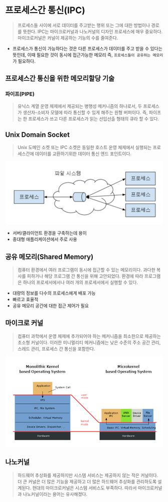 # 프로세스간 통신(IPC)
> 프로세스들 사이에 서로 데이터를 주고받는 행위 또는 그에 대한 방법이나 경로를 뜻한다. IPC는 마이크로커널과 나노커널의 디자인 프로세스에 매우 중요하다. 마이크로커널은 커널이 제공하는 기능의 수를 줄여준다.

- 프로세스가 통신이 가능하다는 것은 다른 프로세스가 데이터를 주고 받을 수 있다는 뜻인데, 이때 필요한 것이 동시에 접근가능한 메모리 즉, ```프로세스들이 공유하는 메모리```가 필요하다.

## 프로세스간 통신을 위한 메모리할당 기술

### 파이프(PIPE)
> 유닉스 계열 운영 체제에서 제공되는 병행성 메커니즘의 하나로서, 두 프로세스가 생산자-소비자 모델에 따라 통신할 수 있게 해주는 원형 버퍼이다. 즉, 파이프는 한 프로세스가 쓰고 다른 프로세스가 읽는 선입선출 형태의 큐라 할 수 있다.

## Unix Domain Socket
> Unix 도메인 소켓 또는 IPC 소켓은 동일한 호스트 운영 체제에서 실행되는 프로세스간에 데이터를 교환하기위한 데이터 통신 엔드 포인트이다.

<img src ="img/filesys.png">

- 서버/클라이언트 환경을 구축하는데 용이
- 중대형 애플리케이션에서 주로 사용

## 공유 메모리(Shared Memory)
> 컴퓨터 환경에서 여러 프로그램이 동시에 접근할 수 있는 메모리이다. 과다한 복사를 피하거나 해당 프로그램 간 통신을 위해 고안되었다. 환경에 따라 프로그램은 하나의 프로세서에서나 여러 개의 프로세서에서 실행할 수 있다.

- 대량의 정보를 다수의 프로세스에게 배포 가능
- 빠르고 효율적
- 공유 메모리 공간에 대한 접근 제어가 필요

## 마이크로 커널

> 컴퓨터 과학에서 운영 체제에 추가되어야 하는 메커니즘을 최소한으로 제공하는 초소형 커널이다. 이러한 미니멀리티 메커니즘에는 낮은 수준의 주소 공간 관리, 스레드 관리, 프로세스 간 통신을 포함한다.

<img src="img/kernel.png">

## 나노커널
> 하드웨어 추상화를 제공하지만 시스템 서비스는 제공하지 않는 작은 커널이다. 더 큰 커널은 더 많은 기능을 제공하고 더 많은 하드웨어 추상화를 관리하도록 설계된다. 현대의 마이크로커널은 시스템 서비스도 부족하다. 따라서 마이크로커널과 나노커널이라는 용어는 유사해졌다.